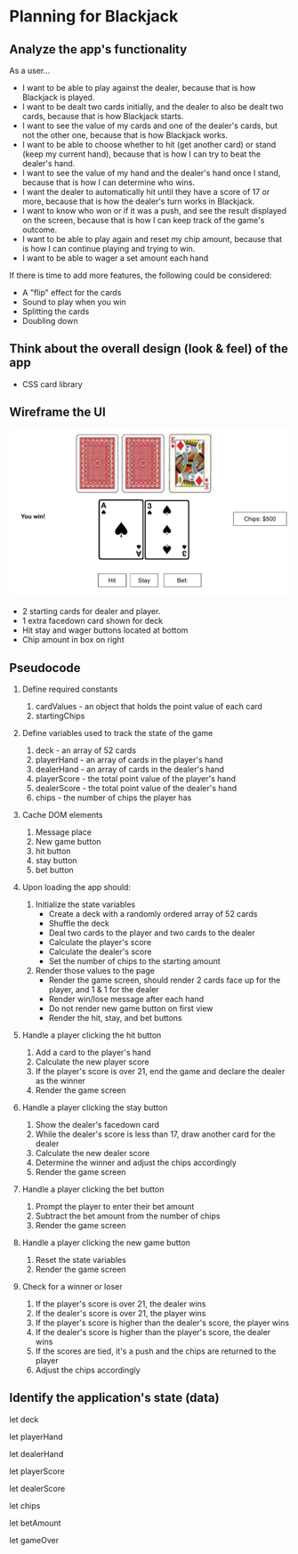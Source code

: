 # Planning for Blackjack

## Analyze the app's functionality

As a user...

- I want to be able to play against the dealer, because that is how Blackjack is played.
- I want to be dealt two cards initially, and the dealer to also be dealt two cards, because that is how Blackjack starts.
- I want to see the value of my cards and one of the dealer's cards, but not the other one, because that is how Blackjack works.
- I want to be able to choose whether to hit (get another card) or stand (keep my current hand), because that is how I can try to beat the dealer's hand.
- I want to see the value of my hand and the dealer's hand once I stand, because that is how I can determine who wins.
- I want the dealer to automatically hit until they have a score of 17 or more, because that is how the dealer's turn works in Blackjack.
- I want to know who won or if it was a push, and see the result displayed on the screen, because that is how I can keep track of the game's outcome.
- I want to be able to play again and reset my chip amount, because that is how I can continue playing and trying to win.
- I want to be able to wager a set amount each hand

If there is time to add more features, the following could be considered:

- A "flip" effect for the cards
- Sound to play when you win
- Splitting the cards
- Doubling down


## Think about the overall design (look & feel) of the app

- CSS card library

## Wireframe the UI

<img src="./Imgs/blackjack_wireframe2.png"/>

- 2 starting cards for dealer and player.
- 1 extra facedown card shown for deck
- Hit stay and wager buttons located at bottom
- Chip amount in box on right

## Pseudocode

1) Define required constants
    1) cardValues - an object that holds the point value of each card
    2) startingChips 

2) Define variables used to track the state of the game
    1) deck - an array of 52 cards
    2) playerHand - an array of cards in the player's hand
    3) dealerHand - an array of cards in the dealer's hand
    4) playerScore - the total point value of the player's hand
    5) dealerScore - the total point value of the dealer's hand
    6) chips - the number of chips the player has

3) Cache DOM elements
    1) Message place
    2) New game button
    3) hit button
    4) stay button
    5) bet button


4) Upon loading the app should:
    1) Initialize the state variables
        - Create a deck with a randomly ordered array of 52 cards
        - Shuffle the deck
        - Deal two cards to the player and two cards to the dealer
        - Calculate the player's score
        - Calculate the dealer's score
        - Set the number of chips to the starting amount
    2) Render those values to the page
        - Render the game screen, should render 2 cards face up for the player, and 1 & 1 for the dealer
        - Render  win/lose message after each hand
        - Do not render new game button on first view
        - Render the hit, stay, and bet buttons

 5) Handle a player clicking the hit button
    1) Add a card to the player's hand
    2) Calculate the new player score
    3) If the player's score is over 21, end the game and declare the dealer as the winner
    4) Render the game screen

6) Handle a player clicking the stay button
    1) Show the dealer's facedown card
    2) While the dealer's score is less than 17, draw another card for the dealer
    3) Calculate the new dealer score
    4) Determine the winner and adjust the chips accordingly
    5) Render the game screen

7) Handle a player clicking the bet button      
    1) Prompt the player to enter their bet amount
    2) Subtract the bet amount from the number of chips
    3) Render the game screen


 8) Handle a player clicking the new game button
    1) Reset the state variables
    2) Render the game screen

9) Check for a winner or loser
    1) If the player's score is over 21, the dealer wins
    2) If the dealer's score is over 21, the player wins
    3) If the player's score is higher than the dealer's score, the player wins
    4) If the dealer's score is higher than the player's score, the dealer wins
    5) If the scores are tied, it's a push and the chips are returned to the player
    6) Adjust the chips accordingly

## Identify the application's state (data)

let deck

let playerHand

let dealerHand

let playerScore

let dealerScore

let chips

let betAmount

let gameOver


